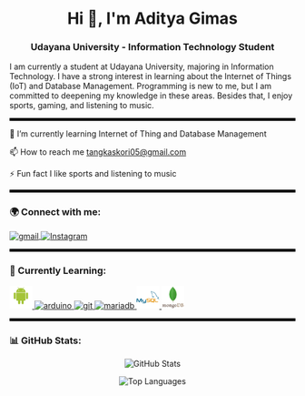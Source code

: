 <h1 align="center">Hi 👋, I'm Aditya Gimas</h1> <h3 align="center">Udayana University - Information Technology Student</h3> <p align="left"> I am currently a student at Udayana University, majoring in Information Technology. I have a strong interest in learning about the Internet of Things (IoT) and Database Management. Programming is new to me, but I am committed to deepening my knowledge in these areas. Besides that, I enjoy sports, gaming, and listening to music. </p>

<hr style="border: 2px solid #000000;"/>
🌱 I’m currently learning Internet of Thing and Database Management

📫 How to reach me tangkaskori05@gmail.com

⚡ Fun fact I like sports and listening to music

<hr style="border: 2px solid #000000;"/>
<h3 align="left">🌍 Connect with me:</h3> <p align="left"> <a href="mailto:tangkaskori05@gmail.com" target="blank"> <img align="center" src="https://cdn.jsdelivr.net/npm/simple-icons@3.0.1/icons/gmail.svg" alt="gmail" height="30" width="40" /> </a> <a href="https://instagram.com/aditangkas__" target="blank"> <img align="center" src="https://cdn.jsdelivr.net/npm/simple-icons@3.0.1/icons/instagram.svg" alt="Instagram" height="30" width="40" /> </a> </p>
<hr style="border: 2px solid #000000;"/>
<h3 align="left">🌱 Currently Learning:</h3> <p align="left"> <a href="https://developer.android.com" target="_blank" rel="noreferrer"> <img src="https://raw.githubusercontent.com/devicons/devicon/master/icons/android/android-original-wordmark.svg" alt="android" width="40" height="40"/> </a> <a href="https://www.arduino.cc/" target="_blank" rel="noreferrer"> <img src="https://cdn.worldvectorlogo.com/logos/arduino-1.svg" alt="arduino" width="40" height="40"/> </a> <a href="https://git-scm.com/" target="_blank" rel="noreferrer"> <img src="https://www.vectorlogo.zone/logos/git-scm/git-scm-icon.svg" alt="git" width="40" height="40"/> </a> <a href="https://mariadb.org/" target="_blank" rel="noreferrer"> <img src="https://www.vectorlogo.zone/logos/mariadb/mariadb-icon.svg" alt="mariadb" width="40" height="40"/> </a> <a href="https://www.mysql.com/" target="_blank" rel="noreferrer"> <img src="https://raw.githubusercontent.com/devicons/devicon/master/icons/mysql/mysql-original-wordmark.svg" alt="mysql" width="40" height="40"/> </a> <a href="https://www.mongodb.com/" target="_blank" rel="noreferrer"> <img src="https://raw.githubusercontent.com/devicons/devicon/master/icons/mongodb/mongodb-original-wordmark.svg" alt="mongodb" width="40" height="40"/> </a> </p>
<hr style="border: 2px solid #000000;"/>
<h3 align="left">📊 GitHub Stats:</h3> <p align="center"> <img src="https://github-readme-stats.vercel.app/api?username=bayu1s&show_icons=true&locale=en" alt="GitHub Stats" width="400" /> </p> <p align="center"> <img src="https://github-readme-stats.vercel.app/api/top-langs?username=bayu1s&show_icons=true&locale=en&layout=compact" alt="Top Languages" width="400" /> </p>